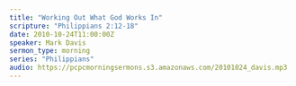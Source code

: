 ```yaml
---
title: "Working Out What God Works In"
scripture: "Philippians 2:12-18"
date: 2010-10-24T11:00:00Z
speaker: Mark Davis
sermon_type: morning
series: "Philippians"
audio: https://pcpcmorningsermons.s3.amazonaws.com/20101024_davis.mp3 
---
```



